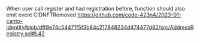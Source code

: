 When user call register and had registration before, function should also emit event CIDNFTRemoved https://github.com/code-423n4/2023-01-canto-identity/blob/dff8e74c54471f5f3b84c217848234d474477d82/src/AddressRegistry.sol#L42